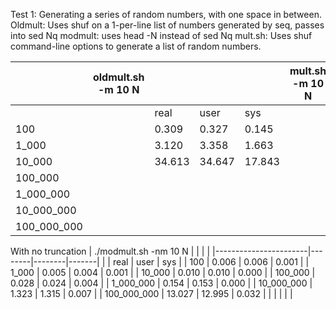 Test 1: Generating a series of random numbers, with one space in between.
Oldmult: Uses shuf on a 1-per-line list of numbers generated by seq, passes into sed Nq
modmult: uses head -N instead of sed Nq
mult.sh: Uses shuf command-line options to generate a list of random numbers.


|             | oldmult.sh -m 10 N |        |        |        | mult.sh -m 10 N |        |        |       | modmult.sh -m 10 N |         |         |         |
|-------------|--------------------|--------|--------|--------|-----------------|--------|--------|-------|--------------------|---------|---------|---------|
|             |                    | real   | user   | sys    |                 |   real |   user |   sys |                    | real    | user    | sys     |
| 100         |                    | 0.309  | 0.327  | 0.145  |                 | 0.008  | 0.009  | 0.003 |                    | 0.250   | 0.279   | 0.098   |
| 1_000       |                    | 3.120  | 3.358  | 1.663  |                 | 0.007  | 0.008  | 0.002 |                    | 2.672s  | 3.152s  | 1.195s  |
| 10_000      |                    | 34.613 | 34.647 | 17.843 |                 | 0.11   | 0.10   | 0.005 |                    | 28.868s | 32.255s | 13.310s |
| 100_000     |                    |        |        |        |                 | 0.022  | 0.015  | 0.011 |                    |         |         |         |
| 1_000_000   |                    |        |        |        |                 | 0.151  | 0.167  | 0.000 |                    |         |         |         |
| 10_000_000  |                    |        |        |        |                 | 1.423  | 1.410  | 0.114 |                    |         |         |         |
| 100_000_000 |                    |        |        |        |                 | 14.490 | 14.860 | 0.924 |                    |         |         |         |

With no truncation
| ./modmult.sh -nm 10 N |        |        |       |
|-----------------------|--------|--------|-------|
|                       | real   | user   | sys   |
| 100                   | 0.006  | 0.006  | 0.001 |
| 1_000                 | 0.005  | 0.004  | 0.001 |
| 10_000                | 0.010  | 0.010  | 0.000 |
| 100_000               | 0.028  | 0.024  | 0.004 |
| 1_000_000             | 0.154  | 0.153  | 0.000 |
| 10_000_000            | 1.323  | 1.315  | 0.007 |
| 100_000_000           | 13.027 | 12.995 | 0.032 |
|                       |        |        |       |

